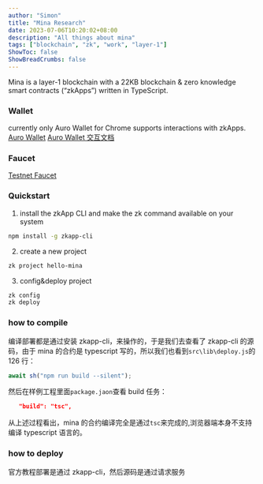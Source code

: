 ```yaml
---
author: "Simon"
title: "Mina Research"
date: 2023-07-06T10:20:02+08:00
description: "All things about mina"
tags: ["blockchain", "zk", "work", "layer-1"]
ShowToc: false
ShowBreadCrumbs: false
---
```


Mina is a layer-1 blockchain with a 22KB blockchain & zero knowledge smart contracts (“zkApps”) written in TypeScript.

### Wallet

currently only Auro Wallet for Chrome supports interactions with zkApps.
[Auro Wallet](https://www.aurowallet.com/)
[Auro Wallet 交互文档](https://docs.aurowallet.com/general/reference/api-reference/mina-provider/methods)

### Faucet

[Testnet Faucet](https://faucet.minaprotocol.com/)

### Quickstart

1. install the zkApp CLI and make the zk command available on your system

```bash
npm install -g zkapp-cli
```

2. create a new project

```bash
zk project hello-mina
```

3. config&deploy project

```bash
zk config
zk deploy
```

### how to compile

编译部署都是通过安装 zkapp-cli，来操作的，于是我们去查看了 zkapp-cli 的源码，由于 mina 的合约是 typescript 写的，所以我们也看到`src\lib\deploy.js`的 126 行：

```javascript
await sh("npm run build --silent");
```

然后在样例工程里面`package.jaon`查看 build 任务：

```json
   "build": "tsc",
```

从上述过程看出，mina 的合约编译完全是通过`tsc`来完成的,浏览器端本身不支持编译 typescript 语言的。

### how to deploy

官方教程部署是通过 zkapp-cli，然后源码是通过请求服务
